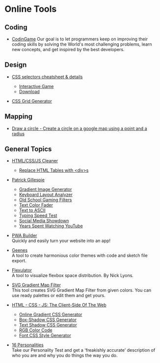 # Online Tools

## Coding
- [CodinGame](https://www.codingame.com/start) Our goal is to let programmers keep on improving their coding skills by solving the World's most challenging problems, learn new concepts, and get inspired by the best developers.  

## Design  
- [CSS selectors cheatsheet & details](https://medium.com/design-code-repository/css-selectors-cheatsheet-details-9593bc204e3f)  
  - [Interactive Game](https://frontend30.com/css-selectors-cheatsheet/)  
  - [Download](https://www.dropbox.com/s/h2hni9o1m1di989/CSS%20selectors%20cheatsheet.pdf?dl=0)  
  
- [CSS Grid Generator](https://grid.layoutit.com/)  

## Mapping  
- [Draw a circle - Create a circle on a google map using a point and a radius](https://www.mapdevelopers.com/draw-circle-tool.php)  

## General Topics  
- [HTML/CSS/JS Cleaner](https://html-cleaner.com)  
  - [Replace HTML Tables with \<div\>s](https://html-cleaner.com/features/replace-html-table-tags-with-divs/)  
- [Patrick Gillespie](http://patorjk.com/)  
  - [Gradient Image Generator](http://patorjk.com/gradient-image-generator/)  
  - [Keyboard Layout Analyzer](http://patorjk.com/keyboard-layout-analyzer/#/main)  
  - [Old School Gaming Filters](http://patorjk.com/old-school-gaming-filters/)  
  - [Text Color Fader](http://patorjk.com/text-color-fader/)  
  - [Text to ASCII](http://patorjk.com/software/taag/#p=display&f=Graffiti&t=Type%20Something%20)  
  - [Typing Speed Test](http://patorjk.com/typing-speed-test/)  
  - [Social Media Showdown](http://patorjk.com/showdown/#l=http%3A%2F%2Fflickr.com%2F&r=http%3A%2F%2Fimgur.com%2F)  
  - [Years Spent Watching YouTube](http://patorjk.com/years-spent-watching-youtube/#/main)  

- [PWA Builder](https://www.pwabuilder.com/)  
  Quickly and easily turn your website into an app!  
  
- [Geenes](https://geenes.app/)  
  A tool to create harmonious color themes with code and sketch file export.  
  
- [Flexulator](https://www.flexulator.com/)  
  A tool to visualize flexbox space distribution. By Nick Lyons.  

- [SVG Gradient Map Filter](https://yoksel.github.io/svg-gradient-map/)  
  This tool creates SVG Gradient Map Filter from given colors. You can use ready palettes or edit them and get yours.
  
- [HTML - CSS - JS: The Client-Side Of The Web](https://html-css-js.com/)
  - [Online Gradient CSS Generator](https://html-css-js.com/css/generator/gradient/)  
  - [Box-Shadow CSS Generator](https://html-css-js.com/css/generator/box-shadow/)  
  - [Text Shadow CSS Generator](https://html-css-js.com/css/generator/text-shadow/)  
  - [RGB Color Code](https://rgbcolorcode.com/)  
  - [Font CSS Style Generator](https://html-css-js.com/css/generator/font/)

- [16 Personalities](https://www.16personalities.com/)  
  Take our Personality Test and get a 'freakishly accurate' description of who you are and why you do things the way you do.
